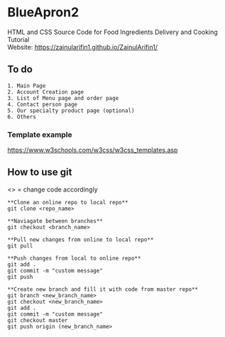 # BlueApron2
HTML and CSS Source Code for Food Ingredients Delivery and  Cooking Tutorial <br/>
Website: https://zainularifin1.github.io/ZainulArifin1/

## To do
```
1. Main Page
2. Account Creation page
3. List of Menu page and order page
4. Contact person page
5. Our specialty product page (optional)
6. Others
```

### Template example
https://www.w3schools.com/w3css/w3css_templates.asp

## How to use git
<> = change code accordingly
```
**Clone an online repo to local repo**
git clone <repo_name>

**Naviagate between branches**
git checkout <branch_name>

**Pull new changes from online to local repo**
git pull

**Push changes from local to online repo**
git add .
git commit -m "custom message"
git push

**Create new branch and fill it with code from master repo**
git branch <new_branch_name>
git checkout <new_branch_name>
git add .
git commit -m "custom message"
git checkout master
git push origin (new_branch_name>
```
